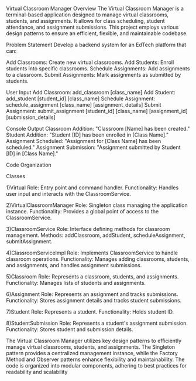 Virtual Classroom Manager
Overview
The Virtual Classroom Manager is a terminal-based application designed to manage virtual classrooms, students, and assignments. It allows for class scheduling, student attendance, and assignment submissions. This project employs various design patterns to ensure an efficient, flexible, and maintainable codebase.

Problem Statement
Develop a backend system for an EdTech platform that can:

Add Classrooms: Create new virtual classrooms.
Add Students: Enroll students into specific classrooms.
Schedule Assignments: Add assignments to a classroom.
Submit Assignments: Mark assignments as submitted by students.

User Input
Add Classroom: add_classroom [class_name]
Add Student: add_student [student_id] [class_name]
Schedule Assignment: schedule_assignment [class_name] [assignment_details]
Submit Assignment: submit_assignment [student_id] [class_name] [assignment_id] [submission_details]

Console Output
Classroom Addition: "Classroom [Name] has been created."
Student Addition: "Student [ID] has been enrolled in [Class Name]."
Assignment Scheduled: "Assignment for [Class Name] has been scheduled."
Assignment Submission: "Assignment submitted by Student [ID] in [Class Name]."

Code Organization

Classes

1)Virtual
Role: Entry point and command handler.
Functionality: Handles user input and interacts with the ClassroomService.

2)VirtualClassroomManager
Role: Singleton class managing the application instance.
Functionality: Provides a global point of access to the ClassroomService.

3)ClassroomService
Role: Interface defining methods for classroom management.
Methods: addClassroom, addStudent, scheduleAssignment, submitAssignment.

4)ClassroomServiceImpl
Role: Implements ClassroomService to handle classroom operations.
Functionality: Manages adding classrooms, students, and assignments, and handles assignment submissions.

5)Classroom
Role: Represents a classroom, students, and assignments.
Functionality: Manages lists of students and assignments.

6)Assignment
Role: Represents an assignment and tracks submissions.
Functionality: Stores assignment details and tracks student submissions.

7)Student
Role: Represents a student.
Functionality: Holds student ID.

8)StudentSubmission
Role: Represents a student's assignment submission.
Functionality: Stores student and submission details.


The Virtual Classroom Manager utilizes key design patterns to efficiently manage virtual classrooms, students, and assignments. The Singleton pattern provides a centralized management instance, while the Factory Method and Observer patterns enhance flexibility and maintainability. The code is organized into modular components, adhering to best practices for readability and scalability
